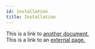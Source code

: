 ```yaml
---
id: installation
title: Installation
---
```


This is a link to [another document.](doc3.md)  
This is a link to an [external page.](http://www.example.com)

